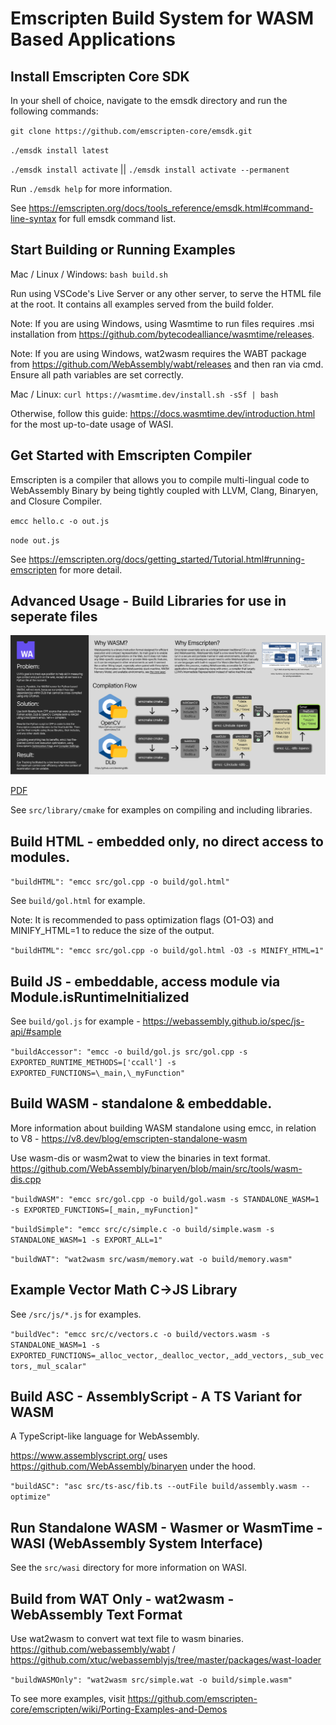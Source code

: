 # Emscripten Build System for WASM Based Applications

## Install Emscripten Core SDK

In your shell of choice, navigate to the emsdk directory and run the following commands:

`git clone https://github.com/emscripten-core/emsdk.git`

`./emsdk install latest`

`./emsdk install activate` || `./emsdk install activate --permanent`

Run `./emsdk help` for more information.

See https://emscripten.org/docs/tools_reference/emsdk.html#command-line-syntax for full emsdk command list.

## Start Building or Running Examples

Mac / Linux / Windows: `bash build.sh`

Run using VSCode's Live Server or any other server, to serve the HTML file at the root. It contains all examples served from the build folder.

Note: If you are using Windows, using Wasmtime to run files requires .msi installation from https://github.com/bytecodealliance/wasmtime/releases.

Note: If you are using Windows, wat2wasm requires the WABT package from https://github.com/WebAssembly/wabt/releases and then ran via cmd. Ensure all path variables are set correctly.

Mac / Linux: `curl https://wasmtime.dev/install.sh -sSf | bash`

Otherwise, follow this guide: https://docs.wasmtime.dev/introduction.html for the most up-to-date usage of WASI.

## Get Started with Emscripten Compiler

Emscripten is a compiler that allows you to compile multi-lingual code to WebAssembly Binary by being tightly coupled with LLVM, Clang, Binaryen, and Closure Compiler.

`emcc hello.c -o out.js`

`node out.js`

See https://emscripten.org/docs/getting_started/Tutorial.html#running-emscripten for more detail.

## Advanced Usage - Build Libraries for use in seperate files

![img](src/library/wasm-track.png)

[PDF](src/library/dlibemcc.pdf)

See `src/library/cmake` for examples on compiling and including libraries.

## Build HTML - embedded only, no direct access to modules.

`"buildHTML": "emcc src/gol.cpp -o build/gol.html"`

See `build/gol.html` for example.

Note: It is recommended to pass optimization flags (O1-O3) and MINIFY_HTML=1 to reduce the size of the output.

`"buildHTML": "emcc src/gol.cpp -o build/gol.html -O3 -s MINIFY_HTML=1"`

## Build JS - embeddable, access module via Module.isRuntimeInitialized

See `build/gol.js` for example - https://webassembly.github.io/spec/js-api/#sample

`"buildAccessor": "emcc -o build/gol.js src/gol.cpp -s EXPORTED_RUNTIME_METHODS=['ccall'] -s EXPORTED_FUNCTIONS=\_main,\_myFunction"`

## Build WASM - standalone & embeddable.

More information about building WASM standalone using emcc, in relation to V8 - https://v8.dev/blog/emscripten-standalone-wasm

Use wasm-dis or wasm2wat to view the binaries in text format. https://github.com/WebAssembly/binaryen/blob/main/src/tools/wasm-dis.cpp

`"buildWASM": "emcc src/gol.cpp -o build/gol.wasm -s STANDALONE_WASM=1 -s EXPORTED_FUNCTIONS=[_main,_myFunction]"`

`"buildSimple": "emcc src/c/simple.c -o build/simple.wasm -s STANDALONE_WASM=1 -s EXPORT_ALL=1"`

`"buildWAT": "wat2wasm src/wasm/memory.wat -o build/memory.wasm"`

## Example Vector Math C->JS Library

See `/src/js/*.js` for examples.

`"buildVec": "emcc src/c/vectors.c -o build/vectors.wasm -s STANDALONE_WASM=1 -s EXPORTED_FUNCTIONS=_alloc_vector,_dealloc_vector,_add_vectors,_sub_vectors,_mul_scalar"`

## Build ASC - AssemblyScript - A TS Variant for WASM

A TypeScript-like language for WebAssembly.

https://www.assemblyscript.org/ uses https://github.com/WebAssembly/binaryen under the hood.

`"buildASC": "asc src/ts-asc/fib.ts --outFile build/assembly.wasm --optimize"`

## Run Standalone WASM - Wasmer or WasmTime - WASI (WebAssembly System Interface)

See the `src/wasi` directory for more information on WASI.

## Build from WAT Only - wat2wasm - WebAssembly Text Format

Use wat2wasm to convert wat text file to wasm binaries. https://github.com/webassembly/wabt / https://github.com/xtuc/webassemblyjs/tree/master/packages/wast-loader

`"buildWASMOnly": "wat2wasm src/simple.wat -o build/simple.wasm"`

To see more examples, visit https://github.com/emscripten-core/emscripten/wiki/Porting-Examples-and-Demos
